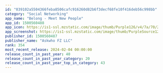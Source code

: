 ```yaml
---
id: "039102a5504366feba8506cafc916260d82b6f3decf68fe10f416deb56c998bb"
category: "Social Networking"
app_name: "Belong - Meet New People"
app_id: 1500560488
app_icon: https://is1-ssl.mzstatic.com/image/thumb/Purple126/v4/7a/70/2e/7a702e42-12ad-fac1-b311-7b504a390683/AppIcon-1x_U007ephone-0-0-85-220-0.jpeg/1024x1024bb.png
app_screenshot: https://is1-ssl.mzstatic.com/image/thumb/PurpleSource126/v4/a3/ad/23/a3ad2348-b79a-efbd-2a32-e23ed4131a40/950a5299-7085-4ee1-a0d5-8fa38f68e6be_1__iphone_6.jpg/1242x2688bb.png
publisher_id: 1500560487
publisher_name: "Askwho FZ LLC"
rank: 354
most_recent_release: 2024-02-04 00:00:00
release_count_in_past_year: 40
release_count_in_past_year_category: 20
release_count_in_past_year_top_in_category: 43
---
```

